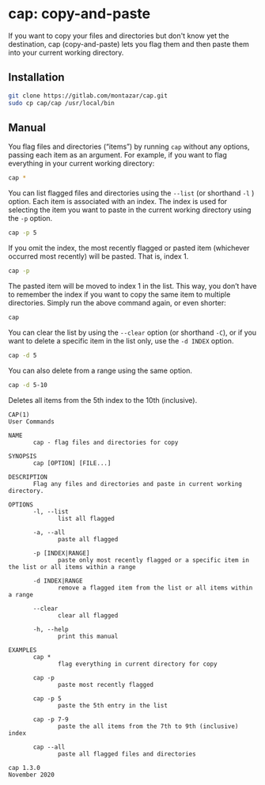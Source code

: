 # cap: copy-and-paste

If you want to copy your files and directories but don't know yet the destination, cap (copy-and-paste) lets you flag them and then paste them into your current working directory.

## Installation

```bash
git clone https://gitlab.com/montazar/cap.git
sudo cp cap/cap /usr/local/bin
```

## Manual

You flag files and directories (“items”) by running `cap` without any options, passing each item as an argument. For example, if you want to flag everything in your current working directory:

```bash
cap *
```

You can list flagged files and directories using the `--list` (or shorthand `-l` ) option. Each item is associated with an index. The index is used for selecting the item you want to paste in the current working directory using the `-p` option.

```bash
cap -p 5
```

 If you omit the index, the most recently flagged or pasted item (whichever occurred most recently) will be pasted. That is, index 1.

```bash
cap -p
```

The pasted item will be moved to index 1 in the list. This way, you don’t have to remember the index if you want to copy the same item to multiple directories. Simply run the above command again, or even shorter:

```bash
cap
```

You can clear the list by using the  `--clear` option (or shorthand `-C`), or if you want to delete a specific item in the list only, use the `-d INDEX` option.

```bash
cap -d 5
```

You can also delete from a range using the same option.

```bash
cap -d 5-10
```

Deletes all items from the 5th index to the 10th (inclusive).



```
CAP(1)                                                               User Commands

NAME
       cap - flag files and directories for copy

SYNOPSIS
       cap [OPTION] [FILE...]

DESCRIPTION
       Flag any files and directories and paste in current working directory.

OPTIONS
       -l, --list
              list all flagged

       -a, --all
              paste all flagged

       -p [INDEX|RANGE]
              paste only most recently flagged or a specific item in the list or all items within a range

       -d INDEX|RANGE
              remove a flagged item from the list or all items within a range

       --clear
              clear all flagged

       -h, --help
              print this manual

EXAMPLES
       cap *  
       		  flag everything in current directory for copy

       cap -p 
       		  paste most recently flagged

       cap -p 5
              paste the 5th entry in the list

       cap -p 7-9
              paste the all items from the 7th to 9th (inclusive) index

       cap --all
              paste all flagged files and directories

cap 1.3.0                                                            November 2020
```

